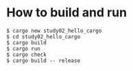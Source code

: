 # How to build and run

```
$ cargo new study02_hello_cargo
$ cd study02_hello_cargo
$ cargo build
$ cargo run
$ cargo check
$ cargo build -- release
```